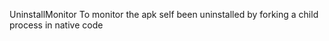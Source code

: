 UninstallMonitor
To monitor the apk self been uninstalled by forking a child process in native code

